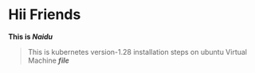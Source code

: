 # Hii Friends
**This is _Naidu_**
> This is kubernetes version-1.28 installation steps on ubuntu Virtual Machine ***file***
